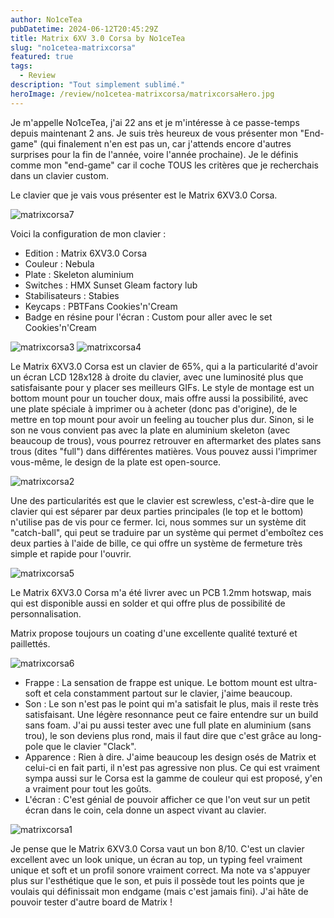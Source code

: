 ```yaml
---
author: No1ceTea
pubDatetime: 2024-06-12T20:45:29Z
title: Matrix 6XV 3.0 Corsa by No1ceTea
slug: "no1cetea-matrixcorsa"
featured: true
tags:
  - Review
description: "Tout simplement sublimé."
heroImage: /review/no1cetea-matrixcorsa/matrixcorsaHero.jpg
---
```


Je m'appelle No1ceTea, j'ai 22 ans et je m'intéresse à ce passe-temps depuis maintenant 2 ans. Je suis très heureux de vous présenter mon "End-game" (qui finalement n'en est pas un, car j'attends encore d'autres surprises pour la fin de l'année, voire l'année prochaine). Je le définis comme mon "end-game" car il coche TOUS les critères que je recherchais dans un clavier custom.

Le clavier que je vais vous présenter est le Matrix 6XV3.0 Corsa.

![matrixcorsa7](/review/no1cetea-matrixcorsa/matrixcorsa7.jpg)

Voici la configuration de mon clavier :

- Edition : Matrix 6XV3.0 Corsa
- Couleur : Nebula
- Plate : Skeleton aluminium
- Switches : HMX Sunset Gleam factory lub
- Stabilisateurs : Stabies
- Keycaps : PBTFans Cookies'n'Cream
- Badge en résine pour l'écran : Custom pour aller avec le set Cookies'n'Cream

![matrixcorsa3](/review/no1cetea-matrixcorsa/matrixcorsa3.jpg)
![matrixcorsa4](/review/no1cetea-matrixcorsa/matrixcorsa4.jpg)

Le Matrix 6XV3.0 Corsa est un clavier de 65%, qui a la particularité d'avoir un écran LCD 128x128 à droite du clavier, avec une luminosité plus que satisfaisante pour y placer ses meilleurs GIFs. Le style de montage est un bottom mount pour un toucher doux, mais offre aussi la possibilité, avec une plate spéciale à imprimer ou à acheter (donc pas d'origine), de le mettre en top mount pour avoir un feeling au toucher plus dur. Sinon, si le son ne vous convient pas avec la plate en aluminium skeleton (avec beaucoup de trous), vous pourrez retrouver en aftermarket des plates sans trous (dites "full") dans différentes matières. Vous pouvez aussi l'imprimer vous-même, le design de la plate est open-source.

![matrixcorsa2](/review/no1cetea-matrixcorsa/matrixcorsa2.jpg)

Une des particularités est que le clavier est screwless, c'est-à-dire que le clavier qui est séparer par deux parties principales (le top et le bottom) n'utilise pas de vis pour ce fermer. Ici, nous sommes sur un système dit "catch-ball", qui peut se traduire par un système qui permet d'emboîtez ces deux parties à l'aide de bille, ce qui offre un système de fermeture très simple et rapide pour l'ouvrir.

![matrixcorsa5](/review/no1cetea-matrixcorsa/matrixcorsa5.jpg)

Le Matrix 6XV3.0 Corsa m'a été livrer avec un PCB 1.2mm hotswap, mais qui est disponible aussi en solder et qui offre plus de possibilité de personnalisation.

Matrix propose toujours un coating d'une excellente qualité texturé et paillettés.

![matrixcorsa6](/review/no1cetea-matrixcorsa/matrixcorsa6.jpg)

- Frappe : La sensation de frappe est unique. Le bottom mount est ultra-soft et cela constamment partout sur le clavier, j'aime beaucoup.
- Son : Le son n'est pas le point qui m'a satisfait le plus, mais il reste très satisfaisant. Une légère resonnance peut ce faire entendre sur un build sans foam. J'ai pu aussi tester avec une full plate en aluminium (sans trou), le son deviens plus rond, mais il faut dire que c'est grâce au long-pole que le clavier "Clack".
- Apparence : Rien à dire. J'aime beaucoup les design osés de Matrix et celui-ci en fait parti, il n'est pas agressive non plus. Ce qui est vraiment sympa aussi sur le Corsa est la gamme de couleur qui est proposé, y'en a vraiment pour tout les goûts.
- L'écran : C'est génial de pouvoir afficher ce que l'on veut sur un petit écran dans le coin, cela donne un aspect vivant au clavier.

![matrixcorsa1](/review/no1cetea-matrixcorsa/matrixcorsa1.jpg)

Je pense que le Matrix 6XV3.0 Corsa vaut un bon 8/10. C'est un clavier excellent avec un look unique, un écran au top, un typing feel vraiment unique et soft et un profil sonore vraiment correct. Ma note va s'appuyer plus sur l'esthétique que le son, et puis il possède tout les points que je voulais qui définissait mon endgame (mais c'est jamais fini). J'ai hâte de pouvoir tester d'autre board de Matrix !
